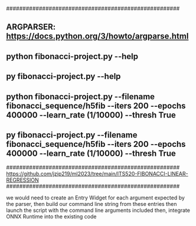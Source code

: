 #####################################################
## ARGPARSER: https://docs.python.org/3/howto/argparse.html

## python fibonacci-project.py --help
## py fibonacci-project.py --help

## python fibonacci-project.py --filename fibonacci_sequence/h5fib --iters 200 --epochs 400000 --learn_rate (1/10000) --thresh True
## py fibonacci-project.py --filename fibonacci_sequence/h5fib --iters 200 --epochs 400000 --learn_rate (1/10000) --thresh True
#####################################################
https://github.com/jzip219/ml2023/tree/main/ITS520-FIBONACCI-LINEAR-REGRESSION
#####################################################

we would need to create an Entry Widget for each argument expected by the parser,
then build our command line string from these entries
then launch the script with the command line arguments included
then, integrate ONNX Runtime into the existing code
